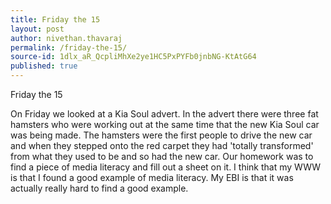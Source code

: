 ```yaml
---
title: Friday the 15
layout: post
author: nivethan.thavaraj
permalink: /friday-the-15/
source-id: 1dlx_aR_QcpliMhXe2ye1HC5PxPYFb0jnbNG-KtAtG64
published: true
---
```

Friday the 15

On Friday we looked at a Kia Soul advert. In the advert there were three fat hamsters who were working out at the same time that the new Kia Soul car was being made. The hamsters were the first people to drive the new car and when they stepped onto the red carpet they had 'totally transformed' from what they used to be and so had the new car. Our homework was to find a piece of media literacy and fill out a sheet on it. I think that my WWW is that I found a good example of media literacy. My EBI is that it was actually really hard to find a good example.

